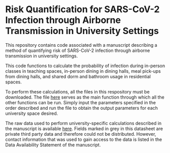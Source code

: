 # Risk Quantification for SARS-CoV-2 Infection through Airborne Transmission in University Settings

This repository contains code associated with a manuscript describing a method of quantifying risk of SARS-CoV-2 infection through airborne transmission in university settings. 

This code functions to calculate the probability of infection during in-person classes in teaching spaces, in-person dining in dining halls, meal pick-ups from dining halls, and shared dorm and bathroom usage in residential spaces. 

To perform these calculations, all the files in this respository must be downloaded. The file [here](https://github.com/mythriambatipudi/RiskAnalysis/blob/master/RiskAnalysis.m) serves as the main function through which all the other functions can be run. Simply input the parameters specified in the order described and run the file to obtain the output parameters for each university space desired.

The raw data used to perform university-specific calculations described in the manuscript is available [here](https://github.com/mythriambatipudi/RiskAnalysis/blob/master/University%20spaces%20data.xlsx). Fields marked in grey in this datasheet are private third party data and therefore could not be distributed. However, contact information that was used to gain access to the data is listed in the Data Availability Statement of the manuscript.
